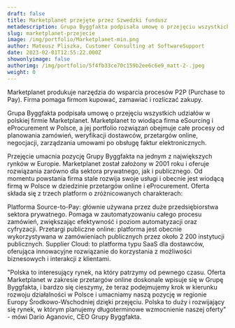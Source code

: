 ```yaml
---
draft: false
title: Marketplanet przejęte przez Szwedzki fundusz
metadescription: Grupa Byggfakta podpisała umowę o przejęciu wszystkich udziałów w polskiej firmie Marketplanet.
slug: marketplanet-przejecie
image: /img/portfolio/Marketplanet-min.png
author: Mateusz Pliszka, Customer Consulting at SoftwareSupport
date: 2023-02-01T12:55:22.000Z
showonlyimage: false
authorimg: /img/portfolio/5f4fb33ce70c159b2ee6c6e9_matt-2-.jpeg
weight: 0
---
```

Marketplanet produkuje narzędzia do wsparcia procesów P2P (Purchase to Pay). Firma pomaga firmom kupować, zamawiać i rozliczać zakupy. 

Grupa Byggfakta podpisała umowę o przejęciu wszystkich udziałów w polskiej firmie Marketplanet. Marketplanet to wiodąca firma eSourcing i eProcurement w Polsce, a jej portfolio rozwiązań obejmuje całe procesy od planowania zamówień, weryfikacji dostawców, przetargów online, negocjacji, zarządzania umowami po obsługę faktur elektronicznych. 

Przejęcie umacnia pozycję Grupy Byggfakta na jednym z największych rynków w Europie. Marketplanet został założony w 2001 roku i oferuje rozwiązania zarówno dla sektora prywatnego, jak i publicznego. Od momentu powstania firma stale rozwija swoje usługi i obecnie jest wiodącą firmą w Polsce w dziedzinie przetargów online i eProcurement. Oferta składa się z trzech platform o zróżnicowanych charakterach:

Platforma Source-to-Pay: głównie używana przez duże przedsiębiorstwa sektora prywatnego. Pomaga w zautomatyzowaniu całego procesu zamówień, zwiększając efektywność i poziom automatyzacji oraz cyfryzacji.
Przetargi publiczne online: platforma jest obecnie wykorzystywana w zamówieniach publicznych przez około 2 200 instytucji publicznych.
Supplier Cloud: to platforma typu SaaS dla dostawców, oferująca innowacyjne rozwiązanie do korzystania z możliwości biznesowych i interakcji z klientami.

"Polska to interesujący rynek, na który patrzymy od pewnego czasu. Oferta Marketplanet w zakresie przetargów online doskonale wpisuje się w Grupę Byggfakta, i bardzo się cieszymy, że teraz podejmujemy krok w kierunku rozwoju działalności w Polsce i umacniamy naszą pozycję w regionie Europy Środkowo-Wschodniej dzięki przejęciu. Polska to duży i rozwijający się rynek, w którym planujemy długoterminowe wzmocnienie naszej oferty" - mówi Dario Aganovic, CEO Grupy Byggfakta.
